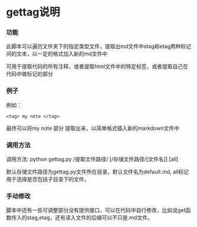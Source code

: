 # gettag说明
### 功能
此脚本可以遍历文件夹下的指定类型文件，提取出md文件中stag和etag两种标记间的文本，以一定的格式加入新的md文件中

可用于提取代码的所有注释，或者提取html文件中的特定标签，或者提取自己在代码中做标记的部分
### 例子
例如：

    <tag> my note </tag>

最终可以将my note 部分 提取出来，以简单格式插入新的markdown文件中
### 调用方法

调用方法: python gettag.py /提取文件路径/ [/存储文件路径/[文件名]] [all]

默认存储文件路径为gettag.py文件所在目录，默认文件名为default.md, all标记用于选择是否包括子目录下的文件。

### 手动修改
脚本中还有一些可调整部分没有提供接口，可以在代码中自行修改，比如说get函数传入的stag,etag，还有读入文件的后缀可以不只是.md文件。